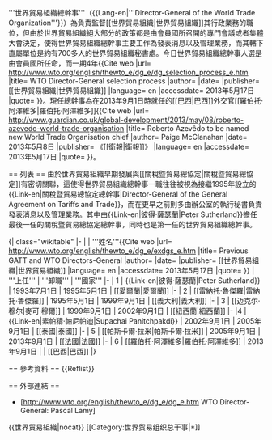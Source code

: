 '''世界貿易組織總幹事'''（{{Lang-en|'''Director-General of the World Trade Organization'''}}）為負責監督[[世界貿易組織|世界貿易組織]]其行政業務的職位，但由於世界貿易組織絕大部分的政策都是由會員國所召開的專門會議或者集體大會決定，使得世界貿易組織總幹事主要工作為發表消息以及管理業務，而其轄下直屬單位是約有700多人的世界貿易組織秘書處。今日世界貿易組織總幹事人選是由會員國所任命，而一期4年<ref>{{Cite web |url= http://www.wto.org/english/thewto_e/dg_e/dg_selection_process_e.htm |title= WTO Director-General selection process |author=  |date=  |publisher= [[世界貿易組織|世界貿易組織]] |language= en |accessdate= 2013年5月17日 |quote=  }}</ref>。現任總幹事為在2013年9月1日時就任的[[巴西|巴西]]外交官[[羅伯托·阿澤維多|羅伯托·阿澤維多]]<ref>{{Cite web |url= http://www.guardian.co.uk/global-development/2013/may/08/roberto-azevedo-world-trade-organisation |title= Roberto Azevêdo to be named new World Trade Organisation chief |author= Paige McClanahan |date= 2013年5月8日 |publisher= 《[[衛報|衛報]]》 |language= en |accessdate= 2013年5月17日 |quote=  }}</ref>。

== 列表 ==
由於世界貿易組織早期發展與[[關稅暨貿易總協定|關稅暨貿易總協定]]有密切關聯，這使得世界貿易組織總幹事一職往往被視為接繼1995年設立的{{Link-en|關稅暨貿易總協定總幹事|Director-General of the General Agreement on Tariffs and Trade}}，而在更早之前則多由辦公室的執行秘書負責發表消息以及管理業務。其中由{{Link-en|彼得·薩瑟蘭|Peter Sutherland}}擔任最後一任的關稅暨貿易總協定總幹事，同時也是第一任的世界貿易組織總幹事。

{| class="wikitable" 
|-
|
| '''姓名'''<ref>{{Cite web |url= http://www.wto.org/english/thewto_e/dg_e/exdgs_e.htm |title= Previous GATT and WTO Directors-General |author=  |date=  |publisher= [[世界貿易組織|世界貿易組織]] |language= en |accessdate= 2013年5月17日 |quote=  }}</ref>
| '''上任'''
| '''卸職'''
| '''國家'''
|- 
| 1
| {{Link-en|彼得·薩瑟蘭|Peter Sutherland}}
| 1993年7月1日
| 1995年5月1日
| [[愛爾蘭|愛爾蘭]]
|- 
| 2
| [[雷納托·魯傑羅|雷納托·魯傑羅]]
| 1995年5月1日
| 1999年9月1日
| [[義大利|義大利]]
|- 
| 3
| [[迈克尔·穆尔|麥可·穆爾]]
| 1999年9月1日
| 2002年9月1日
| [[紐西蘭|紐西蘭]]
|- 
|4
| {{Link-en|素帕猜·帕尼帕迪|Supachai Panitchpakdi}}
| 2002年9月1日
| 2005年9月1日
| [[泰國|泰國]]
|- 
| 5
| [[帕斯卡爾·拉米|帕斯卡爾·拉米]]
| 2005年9月1日
| 2013年9月1日
| [[法國|法國]]
|- 
| 6
| [[羅伯托·阿澤維多|羅伯托·阿澤維多]]
| 2013年9月1日
| 
| [[巴西|巴西]]
|}

== 參考資料 ==
{{Reflist}}

== 外部連結 ==
* [http://www.wto.org/english/thewto_e/dg_e/dg_e.htm WTO Director-General: Pascal Lamy]

{{世界貿易組織|nocat}}
[[Category:世界贸易组织总干事|*]]